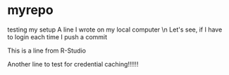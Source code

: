 # myrepo
testing my setup
A line I wrote on my local computer
\n Let's see, if I have to login each time I push a commit

This is a line from R-Studio

Another line to test for credential caching!!!!!!